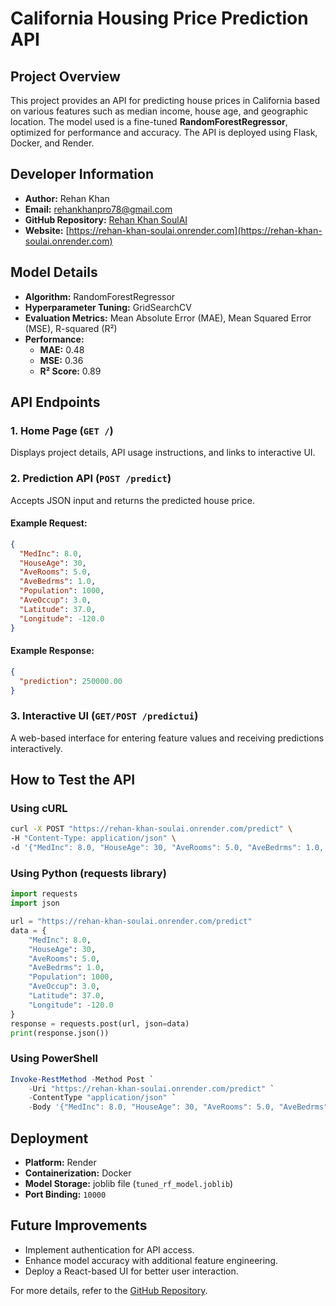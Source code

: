 # California Housing Price Prediction API

## Project Overview
This project provides an API for predicting house prices in California based on various features such as median income, house age, and geographic location. The model used is a fine-tuned **RandomForestRegressor**, optimized for performance and accuracy. The API is deployed using Flask, Docker, and Render.

## Developer Information
- **Author:** Rehan Khan
- **Email:** [rehankhanpro78@gmail.com](mailto:rehankhanpro78@gmail.com)
- **GitHub Repository:** [Rehan Khan SoulAI](https://github.com/rehanpro78/rehan_khan_soulai)
- **Website:** [https://rehan-khan-soulai.onrender.com](https://rehan-khan-soulai.onrender.com)

## Model Details
- **Algorithm:** RandomForestRegressor
- **Hyperparameter Tuning:** GridSearchCV
- **Evaluation Metrics:** Mean Absolute Error (MAE), Mean Squared Error (MSE), R-squared (R²)
- **Performance:**
  - **MAE:** 0.48
  - **MSE:** 0.36
  - **R² Score:** 0.89

## API Endpoints
### 1. **Home Page** (`GET /`)
Displays project details, API usage instructions, and links to interactive UI.

### 2. **Prediction API** (`POST /predict`)
Accepts JSON input and returns the predicted house price.

#### Example Request:
```json
{
  "MedInc": 8.0,
  "HouseAge": 30,
  "AveRooms": 5.0,
  "AveBedrms": 1.0,
  "Population": 1000,
  "AveOccup": 3.0,
  "Latitude": 37.0,
  "Longitude": -120.0
}
```

#### Example Response:
```json
{
  "prediction": 250000.00
}
```

### 3. **Interactive UI** (`GET/POST /predictui`)
A web-based interface for entering feature values and receiving predictions interactively.

## How to Test the API
### Using cURL
```sh
curl -X POST "https://rehan-khan-soulai.onrender.com/predict" \
-H "Content-Type: application/json" \
-d '{"MedInc": 8.0, "HouseAge": 30, "AveRooms": 5.0, "AveBedrms": 1.0, "Population": 1000, "AveOccup": 3.0, "Latitude": 37.0, "Longitude": -120.0}'
```

### Using Python (requests library)
```python
import requests
import json

url = "https://rehan-khan-soulai.onrender.com/predict"
data = {
    "MedInc": 8.0,
    "HouseAge": 30,
    "AveRooms": 5.0,
    "AveBedrms": 1.0,
    "Population": 1000,
    "AveOccup": 3.0,
    "Latitude": 37.0,
    "Longitude": -120.0
}
response = requests.post(url, json=data)
print(response.json())
```

### Using PowerShell
```powershell
Invoke-RestMethod -Method Post `
    -Uri "https://rehan-khan-soulai.onrender.com/predict" `
    -ContentType "application/json" `
    -Body '{"MedInc": 8.0, "HouseAge": 30, "AveRooms": 5.0, "AveBedrms": 1.0, "Population": 1000, "AveOccup": 3.0, "Latitude": 37.0, "Longitude": -120.0}'
```

## Deployment
- **Platform:** Render
- **Containerization:** Docker
- **Model Storage:** joblib file (`tuned_rf_model.joblib`)
- **Port Binding:** `10000`

## Future Improvements
- Implement authentication for API access.
- Enhance model accuracy with additional feature engineering.
- Deploy a React-based UI for better user interaction.

For more details, refer to the [GitHub Repository](https://github.com/rehanpro78/rehan_khan_soulai).

